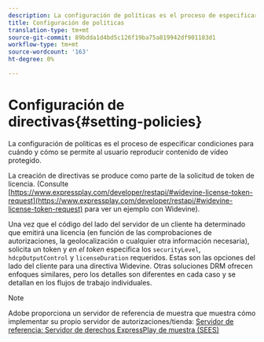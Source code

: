 ```yaml
---
description: La configuración de políticas es el proceso de especificar condiciones para cuándo y cómo se permite al usuario reproducir contenido de vídeo protegido.
title: Configuración de políticas
translation-type: tm+mt
source-git-commit: 89bdda1d4bd5c126f19ba75a819942df901183d1
workflow-type: tm+mt
source-wordcount: '163'
ht-degree: 0%

---
```



# Configuración de directivas{#setting-policies}

La configuración de políticas es el proceso de especificar condiciones para cuándo y cómo se permite al usuario reproducir contenido de vídeo protegido.

La creación de directivas se produce como parte de la solicitud de token de licencia. (Consulte [https://www.expressplay.com/developer/restapi/#widevine-license-token-request](https://www.expressplay.com/developer/restapi/#widevine-license-token-request) para ver un ejemplo con Widevine).

Una vez que el código del lado del servidor de un cliente ha determinado que emitirá una licencia (en función de las comprobaciones de autorizaciones, la geolocalización o cualquier otra información necesaria), solicita un token y *en el token* especifica los `securityLevel`, `hdcpOutputControl` y `licenseDuration` requeridos. Estas son las opciones del lado del cliente para una directiva Widevine. Otras soluciones DRM ofrecen enfoques similares, pero los detalles son diferentes en cada caso y se detallan en los flujos de trabajo individuales.

>[!NOTE]
>
>Adobe proporciona un servidor de referencia de muestra que muestra cómo implementar su propio servidor de autorizaciones/tienda: [Servidor de referencia: Servidor de derechos ExpressPlay de muestra (SEES)](../../multi-drm-workflows/feature-topics/sees-reference-server.md)


